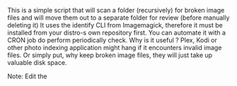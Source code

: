 This is a simple script that will scan a folder (recursively) for broken image files and will move them out to a separate folder for review (before manually deleting it)
It uses the identify CLI from Imagemagick, therefore it must be installed from your distro-s own repository first.
You can automate it with a CRON job do perform periodically check.
Why is it useful ?
Plex, Kodi or other photo indexing application might hang if it encounters invalid image files. Or simply put, why keep broken image files, they will just take up valuable disk space.


Note:
Edit the 
